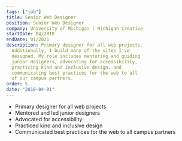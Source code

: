 ```yaml
---
tags: ["job"]
title: Senior Web Designer
position: Senior Web Designer
company: University of Michigan | Michigan Creative
startDate: 04/2018
endDate: 01/2021
description: Primary designer for all web projects.
  Additionally, I build many of the sites I've
  designed. My role includes mentoring and guiding
  junior designers, advocating for accessibility,
  practicing kind and inclusive design, and
  communicating best practices for the web to all
  of our campus partners.
order: 5
date: "2018-04-01"
---
```

- Primary designer for all web projects
- Mentored and led junior designers
- Advocated for accessibility
- Practiced kind and inclusive design
- Communicated best practices for the web to all campus partners

